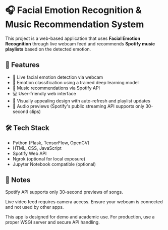 # 🎧 Facial Emotion Recognition & Music Recommendation System

This project is a web-based application that uses **Facial Emotion Recognition** through live webcam feed and recommends **Spotify music playlists** based on the detected emotion.

## 🚀 Features

- 🎥 Live facial emotion detection via webcam
- 🎯 Emotion classification using a trained deep learning model
- 🎵 Music recommendations via Spotify API
- 💻 User-friendly web interface
- 🎨 Visually appealing design with auto-refresh and playlist updates
- 🎼 Audio previews (Spotify's public streaming API supports only 30-second clips)

## 🛠️ Tech Stack

- Python (Flask, TensorFlow, OpenCV)
- HTML, CSS, JavaScript
- Spotify Web API
- Ngrok (optional for local exposure)
- Jupyter Notebook compatible (optional)

## 📌 Notes
Spotify API supports only 30-second previews of songs.

Live video feed requires camera access. Ensure your webcam is connected and not used by other apps.

This app is designed for demo and academic use. For production, use a proper WSGI server and secure API handling.
